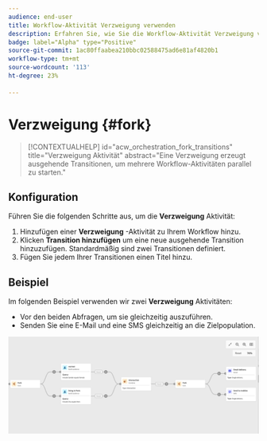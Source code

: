 ```yaml
---
audience: end-user
title: Workflow-Aktivität Verzweigung verwenden
description: Erfahren Sie, wie Sie die Workflow-Aktivität Verzweigung verwenden.
badge: label="Alpha" type="Positive"
source-git-commit: 1ac80ffaabea210bbc02588475ad6e81af4820b1
workflow-type: tm+mt
source-wordcount: '113'
ht-degree: 23%

---
```



# Verzweigung {#fork}

>[!CONTEXTUALHELP]
>id="acw_orchestration_fork_transitions"
>title="Verzweigung Aktivität"
>abstract="Eine Verzweigung erzeugt ausgehende Transitionen, um mehrere Workflow-Aktivitäten parallel zu starten."

## Konfiguration

Führen Sie die folgenden Schritte aus, um die **Verzweigung** Aktivität:

1. Hinzufügen einer **Verzweigung** -Aktivität zu Ihrem Workflow hinzu.
1. Klicken **Transition hinzufügen** um eine neue ausgehende Transition hinzuzufügen. Standardmäßig sind zwei Transitionen definiert.
1. Fügen Sie jedem Ihrer Transitionen einen Titel hinzu.

## Beispiel

Im folgenden Beispiel verwenden wir zwei **Verzweigung** Aktivitäten:

* Vor den beiden Abfragen, um sie gleichzeitig auszuführen.
* Senden Sie eine E-Mail und eine SMS gleichzeitig an die Zielpopulation.

![](../assets/workflow-fork-example.png)

